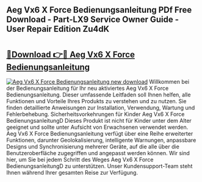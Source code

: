 ## Aeg Vx6 X Force Bedienungsanleitung PDf Free Download - Part-LX9 Service Owner Guide - User Repair Edition Zu4dK

# <h2><a href="http://df632q.blite.top/?on=Aeg+Vx6+X+Force+Bedienungsanleitung">🔗Download 👉🔴 Aeg Vx6 X Force Bedienungsanleitung</a></h2>

[![Aeg Vx6 X Force Bedienungsanleitung new download](https://i.imgur.com/lujVjoI.png)](http://df632q.blite.top/?on=Aeg+Vx6+X+Force+Bedienungsanleitung)
Willkommen bei der Bedienungsanleitung für Ihr neu aktiviertes Aeg Vx6 X Force Bedienungsanleitung. Dieser umfassende Leitfaden soll Ihnen helfen, alle Funktionen und Vorteile Ihres Produkts zu verstehen und zu nutzen. Sie finden detaillierte Anweisungen zur Installation, Verwendung, Wartung und Fehlerbehebung. Sicherheitsvorkehrungen für Kinder Aeg Vx6 X Force BedienungsanleitungD Dieses Produkt ist nicht für Kinder unter dem Alter geeignet und sollte unter Aufsicht von Erwachsenen verwendet werden. Aeg Vx6 X Force Bedienungsanleitung verfügt über eine Reihe erweiterter Funktionen, darunter Geolokalisierung, intelligente Warnungen, anpassbare Designs und Synchronisierung mehrerer Geräte, auf die alle über die Benutzeroberfläche zugegriffen und angepasst werden können. Wir sind hier, um Sie bei jedem Schritt des Weges Aeg Vx6 X Force BedienungsanleitungD zu unterstützen. Unser Kundensupport-Team steht Ihnen während Ihrer gesamten Reise zur Verfügung.
